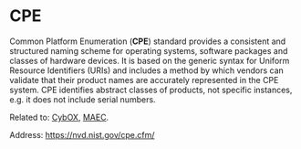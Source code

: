 # CPE

Common Platform Enumeration (**CPE**) standard provides a consistent and structured naming scheme for operating systems, software packages and classes of hardware devices.
It is based on the generic syntax for Uniform Resource Identifiers (URIs) and includes a method by which vendors can validate that their product names are accurately represented in the CPE system.
CPE identifies abstract classes of products, not specific instances, e.g. it does not include serial numbers.

Related to:
[CybOX](../ActionableObservables/CybOX.md "CybOX"),
[MAEC](../ActionableObservables/MAEC.md "MAEC").

Address: https://nvd.nist.gov/cpe.cfm/

